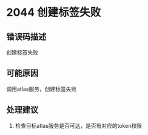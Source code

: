# 2044 创建标签失败<a name="dgc_01_351"></a>

## 错误码描述<a name="zh-cn_topic_0000001160918955_section649661763415"></a>

创建标签失败

## 可能原因<a name="zh-cn_topic_0000001160918955_section1383923517344"></a>

调用atlas服务，创建标签失败

## 处理建议<a name="zh-cn_topic_0000001160918955_section2558750193412"></a>

1.  检查目标atlas服务是否可达，是否有对应的token权限

